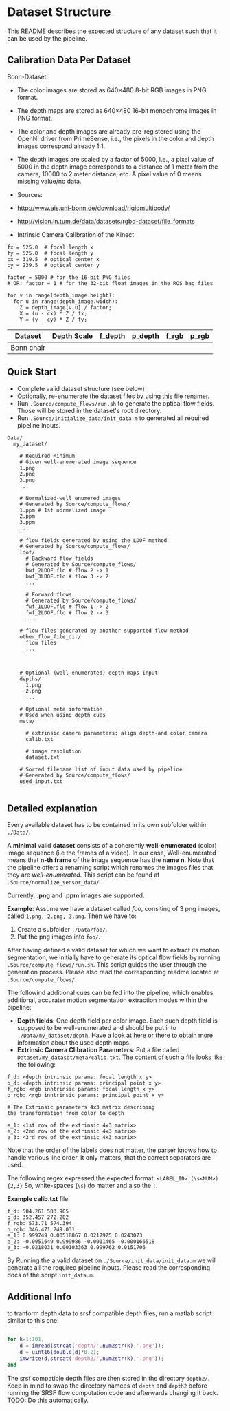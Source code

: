 # Dataset Structure

This README describes the expected structure of any dataset such that it can be used by the pipeline.

## Calibration Data Per Dataset

Bonn-Dataset:

+ The color images are stored as 640×480 8-bit RGB images in PNG format.
+ The depth maps are stored as 640×480 16-bit monochrome images in PNG format.
+ The color and depth images are already pre-registered using the OpenNI driver from PrimeSense, i.e., the pixels in the color and depth images correspond already 1:1.
+ The depth images are scaled by a factor of 5000, i.e., a pixel value of 5000 in the depth image corresponds to a distance of 1 meter from the camera, 10000 to 2 meter distance, etc. A pixel value of 0 means missing value/no data.

+ Sources:
 + http://www.ais.uni-bonn.de/download/rigidmultibody/
 + http://vision.in.tum.de/data/datasets/rgbd-dataset/file_formats
+ Intrinsic Camera Calibration of the Kinect
```
fx = 525.0  # focal length x
fy = 525.0  # focal length y
cx = 319.5  # optical center x
cy = 239.5  # optical center y

factor = 5000 # for the 16-bit PNG files
# OR: factor = 1 # for the 32-bit float images in the ROS bag files

for v in range(depth_image.height):
  for u in range(depth_image.width):
    Z = depth_image[v,u] / factor;
    X = (u - cx) * Z / fx;
    Y = (v - cy) * Z / fy;
```


| Dataset              | Depth Scale | f_depth | p_depth  | f_rgb | p_rgb
| -------------------- | ----------- | --------| -------- | ----- | -----  
| Bonn chair           |             |         |          |       |
 
## Quick Start

+ Complete valid dataset structure (see below)
+ Optionally, re-enumerate the dataset files by using [this](https://github.com/simplay/file_renamer/blob/master/renamer.rb) file renamer.
+ Run `.Source/compute_flows/run.sh` to generate the optical flow fields. Those will be stored in the dataset's root directory.
+ Run `.Source/initialize_data/init_data.m` to generated all required pipeline inputs. 

```
Data/
  my_dataset/
  
    # Required Minimum
    # Given well-enumerated image sequence
    1.png
    2.png
    3.png
    ...
    
    # Normalized-well enumered images
    # Generated by Source/compute_flows/
    1.ppm # 1st normalized image
    2.ppm
    3.ppm
    ...
    
    # flow fields generated by using the LDOF method
    # Generated by Source/compute_flows/
    ldof/
      # Backward flow fields
      # Generated by Source/compute_flows/
      bwf_2LDOF.flo # flow 2 -> 1
      bwf_3LDOF.flo # flow 3 -> 2
      ...
    
      # Forward flows
      # Generated by Source/compute_flows/
      fwf_1LDOF.flo # flow 1 -> 2
      fwf_2LDOF.flo # flow 2 -> 3
      ...
    
    # flow files generated by another supported flow method
    other_flow_file_dir/
      flow files
      ...
    
 
    
    # Optional (well-enumerated) depth maps input
    depths/
      1.png
      2.png
      ...
    
    # Optional meta information
    # Used when using depth cues
    meta/
      
      # extrinsic camera parameters: align depth-and color camera
      calib.txt
      
      # image resolution
      dataset.txt
  
    # Sorted filename list of input data used by pipeline
    # Generated by Source/compute_flows/
    used_input.txt  
    
```

## Detailed explanation

Every available dataset has to be contained in its own subfolder within `./Data/`. 

A **minimal** valid **dataset** consists of a coherently **well-enumerated** (color) image sequence (i.e the frames of a video).
In our case, Well-enumerated means that **n-th frame** of the image sequence has the **name** **n**.
Note that the pipeline offers a renaming script which renames the images files that they are _well-enumerated_.
This script can be found at `.Source/normalize_sensor_data/`.

Currently, **.png** and **.ppm** images are supported.

**Example**: Assume we have a dataset called _foo_, consiting of 3 png images, called `1.png, 2.png, 3.png`. 
Then we have to:

1. Create a subfolder `./Data/foo/`.
2. Put the png images into `foo/`.
 
After having defined a valid dataset for which we want to extract its motion segmentation, we initially have to generate its optical flow fields by running `.Source/compute_flows/run.sh`. This script guides the user through the generation process. Please also read the corresponding readme located at `.Source/compute_flows/`.

The followind additional cues can be fed into the pipeline, which enables additional, accurater motion segmentation extraction modes within the pipeline:

+ **Depth fields**: One depth field per color image. Each such depth field is supposed to be well-enumerated and should be put into `./Data/my_dataset/depth`. Have a look at [here](http://www.ais.uni-bonn.de/download/objecttracking.html) or [there](http://vision.in.tum.de/data/datasets/rgbd-dataset/file_formats) to obtain more information about the used depth maps.
+ **Extrinsic Camera Clibration Parameters**: Put a file called `Dataset/my_dataset/meta/calib.txt`. The content of such a file looks like the following:

```
f_d: <depth intrinsic params: focal length x y>
p_d: <depth intrinsic params: principal point x y>
f_rgb: <rgb inntrinsic params: focal length x y>
p_rgb: <rgb inntrinsic params: principal point x y>

# The Extrinsic parameters 4x3 matrix describing
the transformation from color to depth

e_1: <1st row of the extrinsic 4x3 matrix>
e_2: <2nd row of the extrinsic 4x3 matrix>
e_3: <3rd row of the extrinsic 4x3 matrix>

```

Note that the order of the labels does not matter, the parser knows how to handle various line order.
It only matters, that the correct separators are used.

The following regex expressed the expected format: `<LABEL_ID>:(\s<NUM>){2,3}`
So, white-spaces (`\s`) do matter and also the `:`.

**Example calib.txt** file: 

```
f_d: 504.261 503.905
p_d: 352.457 272.202
f_rgb: 573.71 574.394
p_rgb: 346.471 249.031
e_1: 0.999749 0.00518867 0.0217975 0.0243073
e_2: -0.0051649 0.999986 -0.0011465 -0.000166518
e_3: -0.0218031 0.00103363 0.999762 0.0151706

```

By Running the a valid dataset on `./Source/init_data/init_data.m` we will generate all the required pipeline inputs. Please read the corresponding docs of the script `init_data.m`. 

## Additional Info

to tranform depth data to srsf compatible depth files, run a matlab script similar to this one:

```matlab

for k=1:101, 
    d = imread(strcat('depth/',num2str(k),'.png')); 
    d = uint16(double(d)*0.2); 
    imwrite(d,strcat('depth2/',num2str(k),'.png')); 
end

```

The srsf compatible depth files are then stored in the directory `depth2/`. Keep in mind to swap the directory namees of `depth` and `depth2` before running the SRSF flow computation code and afterwards changing it back.
TODO: Do this automatically.
